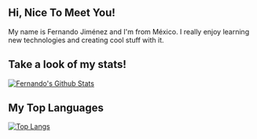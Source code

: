 ## Hi, Nice To Meet You!

My name is Fernando Jiménez and I'm from México. I really enjoy learning new technologies and creating cool stuff with it.

## Take a look of my stats!

[![Fernando's Github Stats](https://github-readme-stats.vercel.app/api?username=luisfer0793&show_icons=true)](https://github.com/luisfer0793/github-readme-stats)

## My Top Languages

[![Top Langs](https://github-readme-stats.vercel.app/api/top-langs/?username=luisfer0793)](https://github.com/luisfer0793/github-readme-stats)
